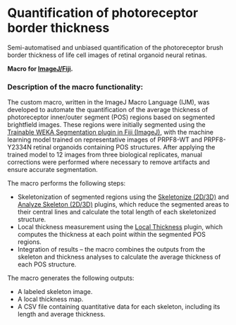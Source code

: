 # Quantification of photoreceptor border thickness
Semi-automatised and unbiased quantification of the photoreceptor brush border thickness of life cell images of retinal organoid neural retinas.

**Macro for [ImageJ/Fiji](https://fiji.sc/).**

### Description of the macro functionality:

The custom macro, written in the ImageJ Macro Language (IJM), was developed to automate the quantification of the average thickness of photoreceptor inner/outer segment (POS) regions based on segmented brightfield images. These regions were initially segmented using the [Trainable WEKA Segmentation plugin in Fiji (ImageJ)](https://imagej.net/plugins/tws/), with the machine learning model trained on representative images of PRPF8-WT and PRPF8-Y2334N retinal organoids containing POS structures. After applying the trained model to 12 images from three biological replicates, manual corrections were performed where necessary to remove artifacts and ensure accurate segmentation.

The macro performs the following steps:

- Skeletonization of segmented regions using the [Skeletonize (2D/3D)](https://imagej.net/plugins/skeletonize3d) and [Analyze Skeleton (2D/3D)](https://imagej.net/plugins/analyze-skeleton/) plugins, which reduce the segmented areas to their central lines and calculate the total length of each skeletonized structure.
- Local thickness measurement using the [Local Thickness](https://imagej.net/imagej-wiki-static/Local_Thickness) plugin, which computes the thickness at each point within the segmented POS regions.
- Integration of results – the macro combines the outputs from the skeleton and thickness analyses to calculate the average thickness of each POS structure.

The macro generates the following outputs:

- A labeled skeleton image.
- A local thickness map.
- A CSV file containing quantitative data for each skeleton, including its length and average thickness.
